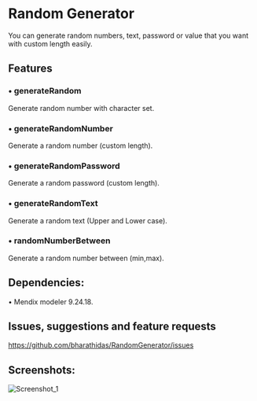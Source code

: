 # Random Generator
You can generate random numbers, text, password or value that you want with custom length easily.
## Features
### •	generateRandom
Generate random number with character set.
### •	generateRandomNumber
Generate a random number (custom length).
### •	generateRandomPassword
Generate a random password (custom length).
### •	generateRandomText
Generate a random text (Upper and Lower case).
### •	randomNumberBetween
Generate a random number between (min,max).

## Dependencies:
• Mendix modeler 9.24.18.

## Issues, suggestions and feature requests
https://github.com/bharathidas/RandomGenerator/issues

## Screenshots:

![Screenshot_1](https://github.com/user-attachments/assets/423ffa2c-6c4a-493f-b8b2-43c45cb415a4)
